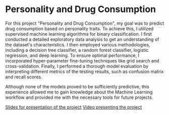 # Personality and Drug Consumption

For this project "Personality and Drug Consumption", my goal was to predict drug consumption based on personality traits. To achieve this, I utilized supervised machine learning algorithms for binary classification. I first conducted a detailed exploratory data analysis to get an understanding of the dataset's characteristics. I then employed various methodologies, including a decision tree classifier, a random forest classifier, logistic regression, and deep learning. To ensure optimal performance, I incorporated hyper-parameter fine-tuning techniques like grid search and cross-validation. Finally, I performed a thorough model evaluation by interpreting different metrics of the testing results, such as confusion matrix and recall scores. 

Although none of the models proved to be sufficiently predictive, this experience allowed me to gain knowledge about the Machine Learning workflow and provided me with the necessary tools for future projects.

[Slides for presentation of the project](https://www.canva.com/design/DAF-qJzHIY8/3lxNBafm2T4qWBzBc6a5kQ/view?utm_content=DAF-qJzHIY8&utm_campaign=designshare&utm_medium=link&utm_source=editor)
[Video presenting the project](https://drive.google.com/file/d/1U0d5iA_lCYjTB0uFn75KX8PonKDrr6S6/view)
